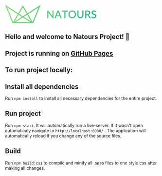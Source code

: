 ![Natours App](./img/logo-green-small-2x.png)


## Hello and welcome to Natours Project! :zany_face:

## Project is running on [GitHub Pages](https://romap28.github.io/natours/)

## To run project locally:
## Install all dependencies

Run `npm install` to install all necessary dependencies for the entire project.

## Run project

Run `npm start`. It will automatically run a live-server. If it wasn't open automaticaly navigate to `http://localhost:8080/` . The application will automatically reload if you change any of the source files.

## Build

Run `npm build:css` to compile and minify all .sass files to one style.css after making all changes.
